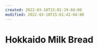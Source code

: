 ```yaml
---
created: 2022-03-18T15:01:19-04:00
modified: 2022-03-18T15:01:42-04:00
---
```


# Hokkaido Milk Bread

